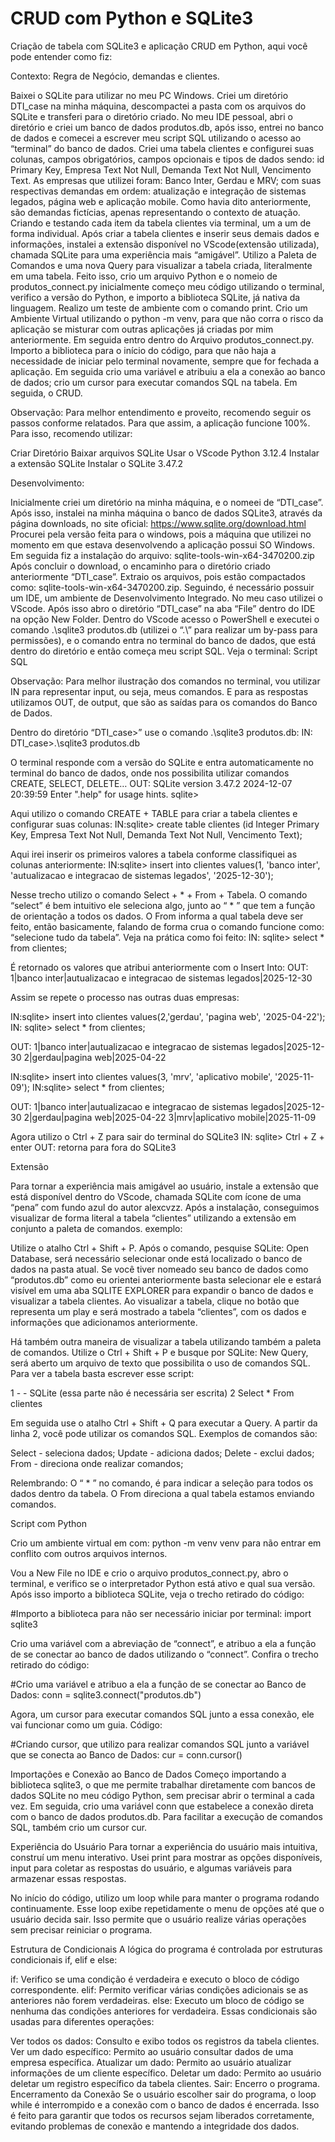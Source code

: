 # CRUD com Python e SQLite3
Criação de tabela com SQLite3 e aplicação CRUD em Python, aqui você pode entender como fiz:

Contexto: Regra de Negócio, demandas e clientes.

Baixei o SQLite para utilizar no meu PC Windows.
Criei um diretório DTI_case na minha máquina, descompactei a pasta com os arquivos do SQLite e transferi para o diretório criado.
No meu IDE pessoal, abri o diretório e criei um banco de dados produtos.db, após isso, entrei no banco de dados e comecei a escrever meu script SQL utilizando o acesso ao “terminal” do banco de dados.
Criei uma tabela clientes e configurei suas colunas, campos obrigatórios, campos opcionais e tipos de dados sendo: id Primary Key, Empresa Text Not Null, Demanda Text Not Null, Vencimento Text.
As empresas que utilizei foram: Banco Inter, Gerdau e MRV; com suas respectivas demandas em ordem: atualização e integração de sistemas legados, página web e aplicação mobile. Como havia dito anteriormente, são demandas fictícias, apenas representando o contexto de atuação.
Criando e testando cada item da tabela clientes via terminal, um a um de forma individual.
Após criar a tabela clientes e inserir seus demais dados e informações, instalei a extensão disponível no VScode(extensão utilizada), chamada SQLite para uma experiência mais “amigável”. Utilizo a Paleta de Comandos e uma nova Query para visualizar a tabela criada, literalmente em uma tabela.
Feito isso, crio um arquivo Python e o nomeio de produtos_connect.py inicialmente começo meu código utilizando o terminal, verifico a versão do Python, e importo a biblioteca SQLite, já nativa da linguagem. Realizo um teste de ambiente com o comando print.
Crio um Ambiente Virtual utilizando o python -m venv, para que não corra o risco da aplicação se misturar com outras aplicações já criadas por mim anteriormente. Em seguida entro dentro do Arquivo produtos_connect.py.
Importo a biblioteca para o início do código, para que não haja a necessidade de iniciar pelo terminal novamente, sempre que for fechada a aplicação. Em seguida crio uma variável e atribuiu a ela a conexão ao banco de dados; crio um cursor para executar comandos SQL na tabela. Em seguida, o CRUD.

Observação: Para melhor entendimento e proveito, recomendo seguir os passos conforme relatados. Para que assim, a aplicação funcione 100%. Para isso, recomendo utilizar:

Criar Diretório
Baixar arquivos SQLite
Usar o VScode 
Python 3.12.4 
Instalar a extensão SQLite
Instalar o SQLite 3.47.2

Desenvolvimento:

Inicialmente criei um diretório na minha máquina, e o nomeei de “DTI_case”. Após isso, instalei na minha máquina o banco de dados SQLite3, através da página downloads, no site oficial: https://www.sqlite.org/download.html
Procurei pela versão feita para o windows, pois a máquina que utilizei no momento em que estava desenvolvendo a aplicação possui SO Windows. Em seguida fiz a instalação do arquivo:  sqlite-tools-win-x64-3470200.zip 
Após concluir o download, o encaminho para o diretório criado anteriormente “DTI_case”. Extraio os arquivos, pois estão compactados como: sqlite-tools-win-x64-3470200.zip.
Seguindo, é necessário possuir um IDE, um ambiente de Desenvolvimento Integrado. No meu caso utilizei o VScode. Após isso abro o diretório “DTI_case” na aba “File” dentro do IDE na opção New Folder. Dentro do VScode acesso o PowerShell e executei o comando .\sqlite3 produtos.db (utilizei o “.\” para realizar um by-pass para permissões), e o comando entra no terminal do banco de dados, que está dentro do diretório e então começa meu script SQL. Veja o terminal:
Script SQL

Observação: Para melhor ilustração dos comandos no terminal, vou utilizar IN para representar input, ou seja, meus comandos. E para as respostas utilizamos OUT, de output, que são as saídas para os comandos do Banco de Dados.

Dentro do diretório “DTI_case>” use o comando .\sqlite3 produtos.db:
IN: DTI_case>.\sqlite3 produtos.db

O terminal responde com a versão do SQLite e entra automaticamente no terminal do banco de dados, onde nos possibilita utilizar comandos CREATE, SELECT, DELETE…
OUT: SQLite version 3.47.2 2024-12-07 20:39:59
Enter ".help" for usage hints.
sqlite> 

Aqui utilizo o comando CREATE + TABLE para criar a tabela clientes e configurar suas colunas:
IN:sqlite> create table clientes (id Integer Primary Key, Empresa Text Not Null, Demanda Text Not Null, Vencimento Text);

Aqui irei inserir os primeiros valores a tabela conforme classifiquei as colunas anteriormente:
IN:sqlite> insert into clientes values(1, 'banco inter', 'autualizacao e integracao de sistemas legados', '2025-12-30');

Nesse trecho utilizo o comando Select + * + From + Tabela. O comando “select” é bem intuitivo ele seleciona algo, junto ao “ * ” que tem a função de orientação a todos os dados. O From informa a qual tabela deve ser feito, então basicamente, falando de forma crua o comando funcione como: “selecione tudo da tabela”. Veja na prática como foi feito: 
IN: sqlite> select * from clientes;

É retornado os valores que atribui anteriormente com o Insert Into:
OUT: 1|banco inter|autualizacao e integracao de sistemas legados|2025-12-30

Assim se repete o processo nas outras duas empresas:

IN:sqlite> insert into clientes values(2,'gerdau', 'pagina web', '2025-04-22'); 
IN: sqlite> select * from clientes;

OUT: 1|banco inter|autualizacao e integracao de sistemas legados|2025-12-30
2|gerdau|pagina web|2025-04-22

IN:sqlite> insert into clientes values(3, 'mrv', 'aplicativo mobile', '2025-11-09');
IN:sqlite> select * from clientes;

OUT:
1|banco inter|autualizacao e integracao de sistemas legados|2025-12-30
2|gerdau|pagina web|2025-04-22
3|mrv|aplicativo mobile|2025-11-09

Agora utilizo o Ctrl + Z para sair do terminal do SQLite3
IN: sqlite> Ctrl + Z + enter 
OUT: retorna para fora do SQLite3

Extensão

Para tornar a experiência mais amigável ao usuário, instale a extensão que está disponível dentro do VScode, chamada SQLite com ícone de uma “pena” com fundo azul do autor alexcvzz. Após a instalação, conseguimos visualizar de forma literal a tabela “clientes” utilizando a extensão em conjunto a paleta de comandos. exemplo:

Utilize o atalho Ctrl + Shift + P. Após o comando, pesquise SQLite: Open Database, será necessário selecionar onde está localizado o banco de dados na pasta atual. Se você tiver nomeado seu banco de dados como “produtos.db” como eu orientei anteriormente basta selecionar ele e estará visível em uma aba SQLITE EXPLORER para expandir o banco de dados e visualizar a tabela clientes. Ao visualizar a tabela, clique no botão que representa um play e será mostrado a tabela “clientes”, com os dados e informações que adicionamos anteriormente.

Há também outra maneira de visualizar a tabela utilizando também a paleta de comandos. Utilize o Ctrl + Shift + P e busque por SQLite: New Query, será aberto um arquivo de texto que possibilita o uso de comandos SQL. Para ver a tabela basta escrever esse script:

1      - - SQLite (essa parte não é necessária ser escrita)
2      Select * From clientes

Em seguida use o atalho Ctrl + Shift + Q para executar a Query. A partir da linha 2, você pode utilizar os comandos SQL. Exemplos de comandos são:

Select - seleciona dados;
Update - adiciona dados;
Delete - exclui dados;
From - direciona onde realizar comandos;

Relembrando:
O “ * ” no comando, é para indicar a seleção para todos os dados dentro da tabela.
O From direciona a qual tabela estamos enviando comandos.

Script com Python

Crio um ambiente virtual em com: python -m venv venv para não entrar em conflito com outros arquivos internos.

Vou a New File no IDE e crio o arquivo produtos_connect.py, abro o terminal, e verifico se o interpretador Python está ativo e qual sua versão. Após isso importo a biblioteca SQLite, veja o trecho retirado do código:

#Importo a biblioteca para não ser necessário iniciar por terminal:
import sqlite3


Crio uma variável com a abreviação de “connect”, e atribuo a ela a função de se conectar ao banco de dados utilizando o “connect”. Confira o trecho retirado do código:

#Crio uma variável e atribuo a ela a função de se conectar ao Banco de Dados:
conn = sqlite3.connect("produtos.db")

Agora, um cursor para executar comandos SQL junto a essa conexão, ele vai funcionar como um guia. Código:

#Criando cursor, que utilizo para realizar comandos SQL junto a variável que se conecta ao Banco de Dados: 
cur = conn.cursor()

Importações e Conexão ao Banco de Dados
Começo importando a biblioteca sqlite3, o que me permite trabalhar diretamente com bancos de dados SQLite no meu código Python, sem precisar abrir o terminal a cada vez. Em seguida, crio uma variável conn que estabelece a conexão direta com o banco de dados produtos.db. Para facilitar a execução de comandos SQL, também crio um cursor cur.

Experiência do Usuário
Para tornar a experiência do usuário mais intuitiva, construí um menu interativo. Usei print para mostrar as opções disponíveis, input para coletar as respostas do usuário, e algumas variáveis para armazenar essas respostas.

No início do código, utilizo um loop while para manter o programa rodando continuamente. Esse loop exibe repetidamente o menu de opções até que o usuário decida sair. Isso permite que o usuário realize várias operações sem precisar reiniciar o programa.

Estrutura de Condicionais
A lógica do programa é controlada por estruturas condicionais if, elif e else:

if: Verifico se uma condição é verdadeira e executo o bloco de código correspondente.
elif: Permito verificar várias condições adicionais se as anteriores não forem verdadeiras.
else: Executo um bloco de código se nenhuma das condições anteriores for verdadeira.
Essas condicionais são usadas para diferentes operações:

Ver todos os dados: Consulto e exibo todos os registros da tabela clientes.
Ver um dado específico: Permito ao usuário consultar dados de uma empresa específica.
Atualizar um dado: Permito ao usuário atualizar informações de um cliente específico.
Deletar um dado: Permito ao usuário deletar um registro específico da tabela clientes.
Sair: Encerro o programa.
Encerramento da Conexão
Se o usuário escolher sair do programa, o loop while é interrompido e a conexão com o banco de dados é encerrada. Isso é feito para garantir que todos os recursos sejam liberados corretamente, evitando problemas de conexão e mantendo a integridade dos dados.



